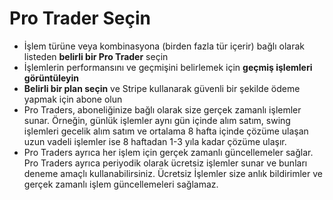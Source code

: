 # **Pro Trader Seçin**
- İşlem türüne veya kombinasyona (birden fazla tür içerir) bağlı olarak listeden **belirli bir Pro Trader** seçin
- İşlemlerin performansını ve geçmişini belirlemek için **geçmiş işlemleri görüntüleyin**
- **Belirli bir plan seçin** ve Stripe kullanarak güvenli bir şekilde ödeme yapmak için abone olun
- Pro Traders, aboneliğinize bağlı olarak size gerçek zamanlı işlemler sunar. Örneğin, günlük işlemler aynı gün içinde alım satım, swing işlemleri gecelik alım satım ve ortalama 8 hafta içinde çözüme ulaşan uzun vadeli işlemler ise 8 haftadan 1-3 yıla kadar çözüme ulaşır.
- Pro Traders ayrıca her işlem için gerçek zamanlı güncellemeler sağlar. Pro Traders ayrıca periyodik olarak ücretsiz işlemler sunar ve bunları deneme amaçlı kullanabilirsiniz. Ücretsiz İşlemler size anlık bildirimler ve gerçek zamanlı işlem güncellemeleri sağlamaz.

